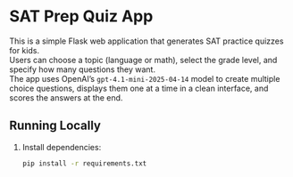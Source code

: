 # SAT Prep Quiz App


This is a simple Flask web application that generates SAT practice quizzes for kids.  
Users can choose a topic (language or math), select the grade level, and specify how many questions they want.  
The app uses OpenAI’s `gpt-4.1-mini-2025-04-14` model to create multiple choice questions, displays them one at a time in a clean interface, and scores the answers at the end.

## Running Locally

1. Install dependencies:
   ```bash
   pip install -r requirements.txt